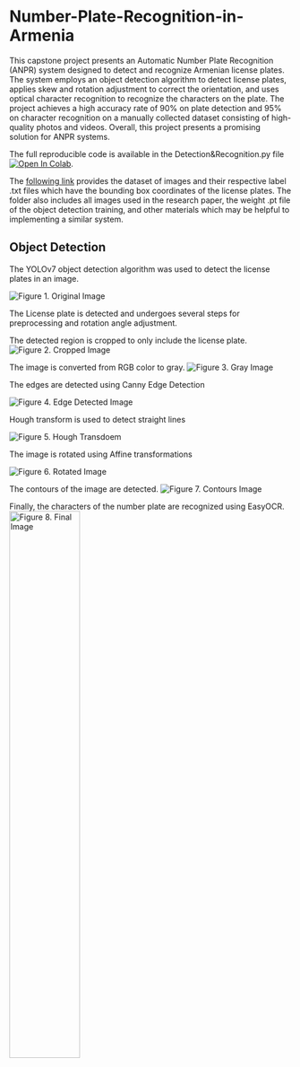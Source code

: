 # Number-Plate-Recognition-in-Armenia

This capstone project presents an Automatic Number Plate Recognition (ANPR) system designed to detect and 
recognize Armenian license plates. The system employs an object detection algorithm to detect license plates, 
applies skew and rotation adjustment to correct the orientation, and uses optical character recognition to recognize 
the characters on the plate. The project achieves a high accuracy rate of 90% on plate detection and 95% on 
character recognition on a manually collected dataset consisting of high-quality photos and videos. Overall, 
this project presents a promising solution for ANPR systems.

The full reproducible code is available in the Detection&Recognition.py file
[![Open In Colab](https://colab.research.google.com/assets/colab-badge.svg)](https://colab.research.google.com/drive/1vFEyAeCmFb8QFZWE57XC9f177INedpqh?usp=sharing). 

The [following link](https://drive.google.com/drive/folders/1n1fak5Y7me_ifWcE9PARYmaqWE6sw-e-?usp=share_link) provides the dataset of images and their respective label .txt files which have the bounding box coordinates of 
the license plates. The folder also includes all images used in the research paper, the weight .pt file of the object detection training,
and other materials which may be helpful to implementing a similar system. 

## Object Detection

The YOLOv7 object detection algorithm was used to detect the license plates in an image.

![Figure 1. Original Image](https://drive.google.com/uc?export=view&id=1RAIC18q_jIc5eMi63vKRrD9lEmm2lxwu)

The License plate is detected and undergoes several steps for preprocessing and rotation angle adjustment. 

The detected region is cropped to only include the license plate. 
![Figure 2. Cropped Image](https://drive.google.com/uc?export=view&id=1uGPbxJLtoBPLJQB4AVqiB9Ij9ed_kzn0)

The image is converted from RGB color to gray. 
![Figure 3. Gray Image](https://drive.google.com/uc?export=view&id=11abSPW4rsaSmKBE_LUKEual_ezVDdYzI)

The edges are detected using Canny Edge Detection

![Figure 4. Edge Detected Image](https://drive.google.com/uc?export=view&id=1gvVY0EUhtHHdbEC9SfTbbfPtVypn_BLN)

Hough transform is used to detect straight lines

![Figure 5. Hough Transdoem](https://drive.google.com/uc?export=view&id=15axv6HudhHqY91rFf-OkvAKmnrn5qvqW)

The image is rotated using Affine transformations

![Figure 6. Rotated Image](https://drive.google.com/uc?export=view&id=1h6fOZiz5maWWfiM59-RRmQnHsax8QzxL)

The contours of the image are detected. 
![Figure 7. Contours Image](https://drive.google.com/uc?export=view&id=1v333umN_MTOMKyOVLIePnPmf0-pr1wfb)

Finally, the characters of the number plate are recognized using EasyOCR.
<img src="https://drive.google.com/uc?export=view&id=187sFFvb5QL2hvNeRjfbl583w7mhEC6Es" alt="Figure 8. Final Image" width="50%" />
